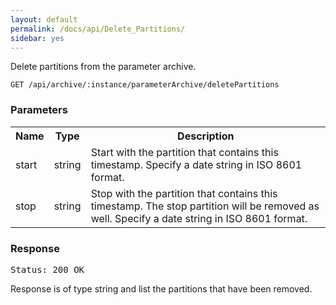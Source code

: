 ```yaml
---
layout: default
permalink: /docs/api/Delete_Partitions/
sidebar: yes
---
```


Delete partitions from the parameter archive.

    GET /api/archive/:instance/parameterArchive/deletePartitions   


### Parameters

<table class="inline">
    <tr>
        <th>Name</th>
        <th>Type</th>
        <th>Description</th>
    </tr>
    <tr>
        <td class="code">start</td>
        <td class="code">string</td>
        <td>Start with the partition that contains this timestamp. Specify a date string in ISO 8601 format.</td>
    </tr>
    <tr>
        <td class="code">stop</td>
        <td class="code">string</td>
        <td>Stop with the partition that contains this timestamp. The stop partition will be removed as well.
        Specify a date string in ISO 8601 format.</td>
    </tr> 
</table>
 

### Response

<pre class="header">Status: 200 OK</pre>

Response is of type string and list the partitions that have been removed.
